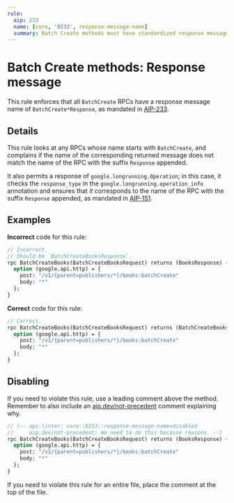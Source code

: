 ```yaml
---
rule:
  aip: 233
  name: [core, '0233', response-message-name]
  summary: Batch Create methods must have standardized response message names.
---
```


# Batch Create methods: Response message

This rule enforces that all `BatchCreate` RPCs have a response message name of
`BatchCreate*Response`, as mandated in [AIP-233][].

## Details

This rule looks at any RPCs whose name starts with `BatchCreate`, and
complains if the name of the corresponding returned message does not match the
name of the RPC with the suffix `Response` appended.

It also permits a response of `google.longrunning.Operation`; in this case, it
checks the `response_type` in the `google.longrunning.operation_info`
annotation and ensures that _it_ corresponds to the name of the RPC with the
suffix `Response` appended, as mandated in [AIP-151][].

## Examples

**Incorrect** code for this rule:

```proto
// Incorrect.
// Should be `BatchCreateBooksResponse`.
rpc BatchCreateBooks(BatchCreateBooksRequest) returns (BooksResponse) {
  option (google.api.http) = {
    post: "/v1/{parent=publishers/*}/books:batchCreate"
    body: "*"
  };
}
```

**Correct** code for this rule:

```proto
// Correct.
rpc BatchCreateBooks(BatchCreateBooksRequest) returns (BatchCreateBooksResponse) {
  option (google.api.http) = {
    post: "/v1/{parent=publishers/*}/books:batchCreate"
    body: "*"
  };
}
```

## Disabling

If you need to violate this rule, use a leading comment above the method.
Remember to also include an [aip.dev/not-precedent][] comment explaining why.

```proto
// (-- api-linter: core::0233::response-message-name=disabled
//     aip.dev/not-precedent: We need to do this because reasons. --)
rpc BatchCreateBooks(BatchCreateBooksRequest) returns (BooksResponse) {
  option (google.api.http) = {
    post: "/v1/{parent=publishers/*}/books:batchCreate"
    body: "*"
  };
}
```

If you need to violate this rule for an entire file, place the comment at the
top of the file.

[aip-233]: https://aip.dev/233
[aip-151]: https://aip.dev/151
[aip.dev/not-precedent]: https://aip.dev/not-precedent
